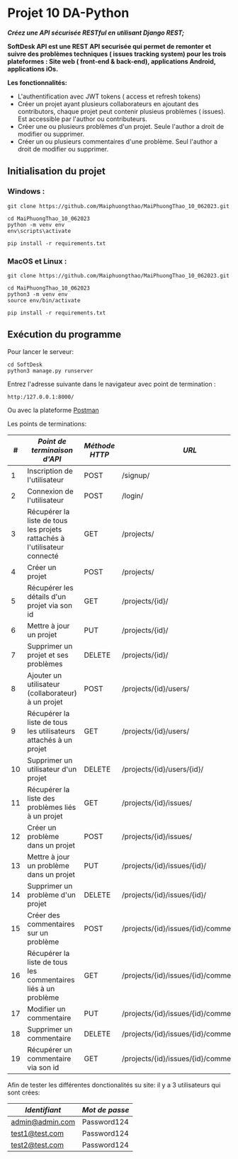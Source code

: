 # Projet 10 DA-Python
***Créez une API sécurisée RESTful en utilisant Django REST;***

**SoftDesk API est une REST API securisée qui permet de remonter et suivre des problèmes techniques ( issues tracking system) pour les trois plateformes : Site web ( front-end & back-end), applications Android, applications iOs.**

**Les fonctionnalités:**

- L'authentification avec JWT tokens ( access et refresh tokens)
- Créer un projet ayant plusieurs collaborateurs en ajoutant des contributors, chaque projet peut contenir plusieus problèmes ( issues). Est accessible par l'author ou contributeurs.
- Créer une ou plusieurs problèmes d'un projet. Seule l'author a droit de modifier ou supprimer.
- Créer un ou plusieurs commentaires d'une problème. Seul l'author a droit de modifier ou supprimer.


## Initialisation du projet

### Windows :
    git clone https://github.com/Maiphuongthao/MaiPhuongThao_10_062023.git

    cd MaiPhuongThao_10_062023
    python -m venv env 
    env\scripts\activate

    pip install -r requirements.txt


### MacOS et Linux :
    git clone https://github.com/Maiphuongthao/MaiPhuongThao_10_062023.git

    cd MaiPhuongThao_10_062023
    python3 -m venv env 
    source env/bin/activate

    pip install -r requirements.txt



## Exécution du programme

Pour lancer le serveur:

    cd SoftDesk
    python3 manage.py runserver
    
   
Entrez l'adresse suivante dans le navigateur avec point de termination :

    http:/127.0.0.1:8000/


Ou avec la plateforme [Postman](https://www.postman.com/)


Les points de terminations:

| #   | *Point de terminaison d'API*                                              | *Méthode HTTP* | *URL*       |
|-----|---------------------------------------------------------------------------|----------------|-------------------------------------------|
| 1   | Inscription de l'utilisateur                                              | POST           | /signup/                                  |
| 2   | Connexion de l'utilisateur                                                | POST           | /login/                                   |
| 3   | Récupérer la liste de tous les projets rattachés à l'utilisateur connecté | GET            | /projects/                                |
| 4   | Créer un projet                                                           | POST           | /projects/                                |
| 5   | Récupérer les détails d'un projet via son id                              | GET            | /projects/{id}/                           |
| 6   | Mettre à jour un projet                                                   | PUT            | /projects/{id}/                           |
| 7   | Supprimer un projet et ses problèmes                                      | DELETE         | /projects/{id}/                           |
| 8   | Ajouter un utilisateur (collaborateur) à un projet                        | POST           | /projects/{id}/users/                     |
| 9   | Récupérer la liste de tous les utilisateurs attachés à un projet          | GET            | /projects/{id}/users/                     |
| 10  | Supprimer un utilisateur d'un projet                                      | DELETE         | /projects/{id}/users/{id}/                |
| 11  | Récupérer la liste des problèmes liés à un projet                         | GET            | /projects/{id}/issues/                    |
| 12  | Créer un problème dans un projet                                          | POST           | /projects/{id}/issues/                    |
| 13  | Mettre à jour un problème dans un projet                                  | PUT            | /projects/{id}/issues/{id}/               |
| 14  | Supprimer un problème d'un projet                                         | DELETE         | /projects/{id}/issues/{id}/               |
| 15  | Créer des commentaires sur un problème                                    | POST           | /projects/{id}/issues/{id}/comments/      |
| 16  | Récupérer la liste de tous les commentaires liés à un problème            | GET            | /projects/{id}/issues/{id}/comments/      |
| 17  | Modifier un commentaire                                                   | PUT            | /projects/{id}/issues/{id}/comments/{id}/ |
| 18  | Supprimer un commentaire                                                  | DELETE         | /projects/{id}/issues/{id}/comments/{id}/ |
| 19  | Récupérer un commentaire via son id                                       | GET            | /projects/{id}/issues/{id}/comments/{id}/ |


Afin de tester les différentes donctionalités su site: il y a 3 utilisateurs qui sont crées:

|   *Identifiant*   | *Mot de passe* |
|-------------------|----------------|
| admin@admin.com   | Password124    |
| test1@test.com    | Password124    |
| test2@test.com    | Password124    |


